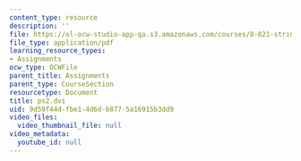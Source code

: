 ```yaml
---
content_type: resource
description: ''
file: https://ol-ocw-studio-app-qa.s3.amazonaws.com/courses/8-821-string-theory-and-holographic-duality-fall-2014/9d59f44dfbe14d6db8775a16915b3dd9_MIT8_821F14_pset2.pdf
file_type: application/pdf
learning_resource_types:
- Assignments
ocw_type: OCWFile
parent_title: Assignments
parent_type: CourseSection
resourcetype: Document
title: ps2.dvi
uid: 9d59f44d-fbe1-4d6d-b877-5a16915b3dd9
video_files:
  video_thumbnail_file: null
video_metadata:
  youtube_id: null
---
```

